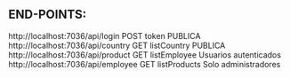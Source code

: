 END-POINTS:
-----------
http://localhost:7036/api/login         POST    token           PUBLICA
http://localhost:7036/api/country       GET     listCountry     PUBLICA
http://localhost:7036/api/product       GET     listEmployee    Usuarios autenticados
http://localhost:7036/api/employee      GET     listProducts    Solo administradores


